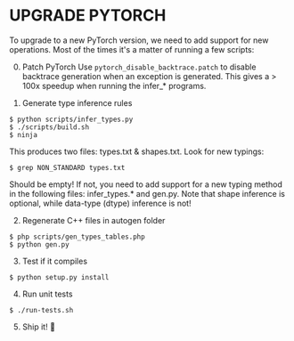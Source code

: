 UPGRADE PYTORCH
===============

To upgrade to a new PyTorch version, we need to add support for new operations.
Most of the times it's a matter of running a few scripts:

0) Patch PyTorch
Use `pytorch_disable_backtrace.patch` to disable backtrace generation when
an exception is generated. This gives a > 100x speedup when running the
infer_* programs.

1) Generate type inference rules
```
$ python scripts/infer_types.py
$ ./scripts/build.sh
$ ninja
```

This produces two files: types.txt & shapes.txt.
Look for new typings:
```
$ grep NON_STANDARD types.txt
```

Should be empty! If not, you need to add support for a new typing method
in the following files: infer_types.* and gen.py.
Note that shape inference is optional, while data-type (dtype) inference is not!

2) Regenerate C++ files in autogen folder
```
$ php scripts/gen_types_tables.php
$ python gen.py
```

3) Test if it compiles
```
$ python setup.py install
```

4) Run unit tests
```
$ ./run-tests.sh
```

5) Ship it! 🚀

